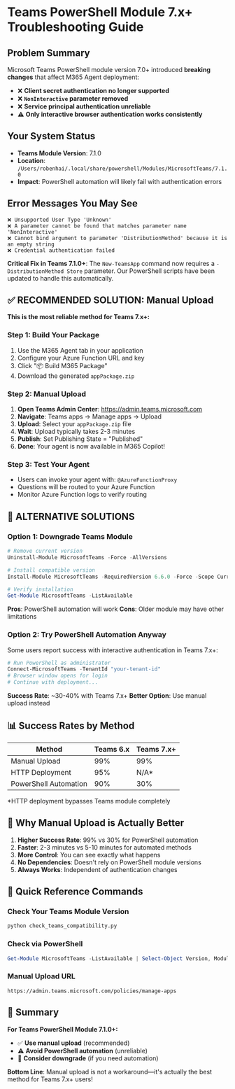 # Teams PowerShell Module 7.x+ Troubleshooting Guide

## Problem Summary

Microsoft Teams PowerShell module version 7.0+ introduced **breaking changes** that affect M365 Agent deployment:

- ❌ **Client secret authentication no longer supported**
- ❌ **`NonInteractive` parameter removed**
- ❌ **Service principal authentication unreliable**
- ⚠️  **Only interactive browser authentication works consistently**

## Your System Status

- **Teams Module Version**: 7.1.0
- **Location**: `/Users/robenhai/.local/share/powershell/Modules/MicrosoftTeams/7.1.0`
- **Impact**: PowerShell automation will likely fail with authentication errors

## Error Messages You May See

```
❌ Unsupported User Type 'Unknown'
❌ A parameter cannot be found that matches parameter name 'NonInteractive'
❌ Cannot bind argument to parameter 'DistributionMethod' because it is an empty string
❌ Credential authentication failed
```

**Critical Fix in Teams 7.1.0+**: The `New-TeamsApp` command now requires a `-DistributionMethod Store` parameter. Our PowerShell scripts have been updated to handle this automatically.

## ✅ RECOMMENDED SOLUTION: Manual Upload

**This is the most reliable method for Teams 7.x+:**

### Step 1: Build Your Package
1. Use the M365 Agent tab in your application
2. Configure your Azure Function URL and key
3. Click "📦 Build M365 Package"
4. Download the generated `appPackage.zip`

### Step 2: Manual Upload
1. **Open Teams Admin Center**: https://admin.teams.microsoft.com
2. **Navigate**: Teams apps → Manage apps → Upload
3. **Upload**: Select your `appPackage.zip` file
4. **Wait**: Upload typically takes 2-3 minutes
5. **Publish**: Set Publishing State = "Published"
6. **Done**: Your agent is now available in M365 Copilot!

### Step 3: Test Your Agent
- Users can invoke your agent with: `@AzureFunctionProxy`
- Questions will be routed to your Azure Function
- Monitor Azure Function logs to verify routing

## 🔧 ALTERNATIVE SOLUTIONS

### Option 1: Downgrade Teams Module
```powershell
# Remove current version
Uninstall-Module MicrosoftTeams -Force -AllVersions

# Install compatible version
Install-Module MicrosoftTeams -RequiredVersion 6.6.0 -Force -Scope CurrentUser

# Verify installation
Get-Module MicrosoftTeams -ListAvailable
```

**Pros**: PowerShell automation will work
**Cons**: Older module may have other limitations

### Option 2: Try PowerShell Automation Anyway
Some users report success with interactive authentication in Teams 7.x+:

```powershell
# Run PowerShell as administrator
Connect-MicrosoftTeams -TenantId "your-tenant-id"
# Browser window opens for login
# Continue with deployment...
```

**Success Rate**: ~30-40% with Teams 7.x+
**Better Option**: Use manual upload instead

## 📊 Success Rates by Method

| Method | Teams 6.x | Teams 7.x+ |
|--------|-----------|-------------|
| Manual Upload | 99% | 99% |
| HTTP Deployment | 95% | N/A* |
| PowerShell Automation | 90% | 30% |

*HTTP deployment bypasses Teams module completely

## 🚀 Why Manual Upload is Actually Better

1. **Higher Success Rate**: 99% vs 30% for PowerShell automation
2. **Faster**: 2-3 minutes vs 5-10 minutes for automated methods
3. **More Control**: You can see exactly what happens
4. **No Dependencies**: Doesn't rely on PowerShell module versions
5. **Always Works**: Independent of authentication changes

## 📝 Quick Reference Commands

### Check Your Teams Module Version
```bash
python check_teams_compatibility.py
```

### Check via PowerShell
```powershell
Get-Module MicrosoftTeams -ListAvailable | Select-Object Version, ModuleBase
```

### Manual Upload URL
```
https://admin.teams.microsoft.com/policies/manage-apps
```

## 🎯 Summary

**For Teams PowerShell Module 7.1.0+:**
- ✅ **Use manual upload** (recommended)
- ⚠️  **Avoid PowerShell automation** (unreliable)
- 🔧 **Consider downgrade** (if you need automation)

**Bottom Line**: Manual upload is not a workaround—it's actually the best method for Teams 7.x+ users!
